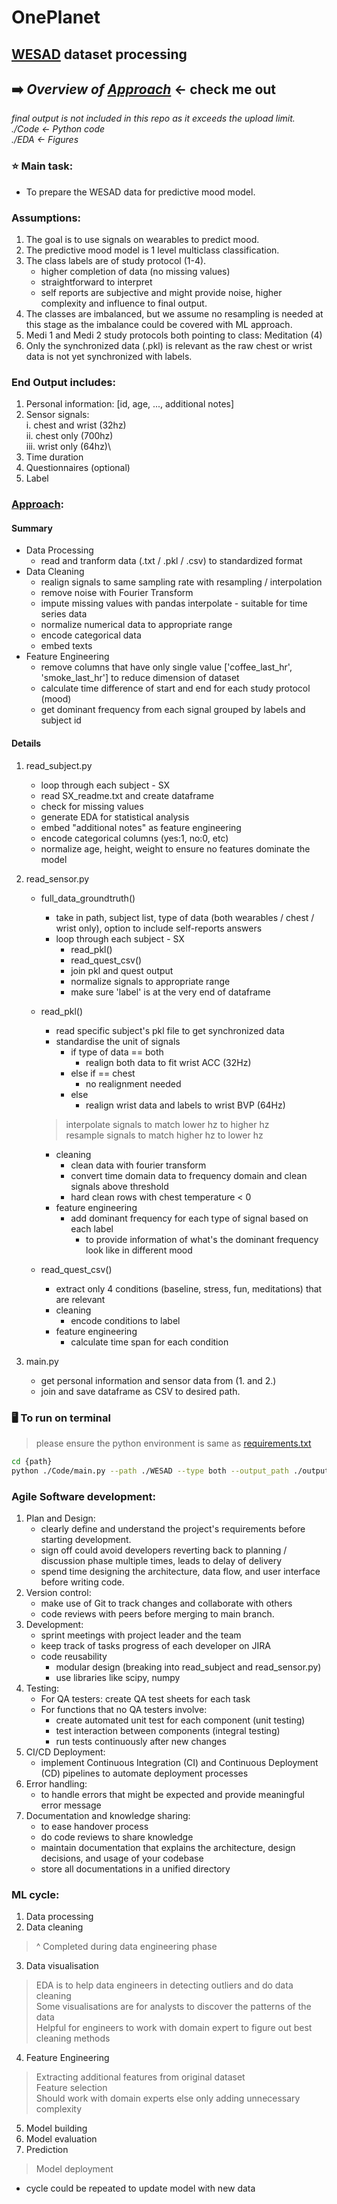 # OnePlanet

## [WESAD] dataset processing
## ➡️ *Overview of [Approach]* <- check me out

*final output is not included in this repo as it exceeds the upload limit.\
./Code <- Python code\
./EDA <- Figures*

### ⭐️ Main task: 
* To prepare the WESAD data for predictive mood model.

### Assumptions:
1. The goal is to use signals on wearables to predict mood. 
2. The predictive mood model is 1 level multiclass classification.
3. The class labels are of study protocol (1-4).
    - higher completion of data (no missing values)
    - straightforward to interpret
    - self reports are subjective and might provide noise, higher complexity and influence to final output.
4. The classes are imbalanced, but we assume no resampling is needed at this stage as the imbalance could be covered with ML approach. 
5. Medi 1 and Medi 2 study protocols both pointing to class: Meditation (4)
6. Only the synchronized data (.pkl) is relevant as the raw chest or wrist data is not yet synchronized with labels. 

### End Output includes:
1. Personal information: [id, age, ..., additional notes]
2. Sensor signals:\
    i. chest and wrist (32hz)\
    ii. chest only (700hz)\
    iii. wrist only (64hz)\
3. Time duration
4. Questionnaires (optional)
5. Label

### [Approach]: 

#### Summary
- Data Processing 
    - read and tranform data (.txt / .pkl / .csv) to standardized format
- Data Cleaning
    - realign signals to same sampling rate with resampling / interpolation
    - remove noise with Fourier Transform
    - impute missing values with pandas interpolate - suitable for time series data
    - normalize numerical data to appropriate range
    - encode categorical data
    - embed texts
- Feature Engineering
    - remove columns that have only single value ['coffee_last_hr', 'smoke_last_hr'] to reduce dimension of dataset
    - calculate time difference of start and end for each study protocol (mood)
    - get dominant frequency from each signal grouped by labels and subject id

#### Details
1. read_subject.py
    - loop through each subject - SX
    - read SX_readme.txt and create dataframe
    - check for missing values
    - generate EDA for statistical analysis
    - embed "additional notes" as feature engineering 
    - encode categorical columns (yes:1, no:0, etc)
    - normalize age, height, weight to ensure no features dominate the model

2. read_sensor.py
    - full_data_groundtruth()
        - take in path, subject list, type of data (both wearables / chest / wrist only), option to include self-reports answers
        - loop through each subject - SX
            - read_pkl()
            - read_quest_csv()
            - join pkl and quest output
            - normalize signals to appropriate range
            - make sure 'label' is at the very end of dataframe
    - read_pkl()
        - read specific subject's pkl file to get synchronized data
        - standardise the unit of signals
            - if type of data == both
                - realign both data to fit wrist ACC (32Hz)
            - else if == chest
                - no realignment needed
            - else 
                - realign wrist data and labels to wrist BVP (64Hz)

        > interpolate signals to match lower hz to higher hz\
        > resample signals to match higher hz to lower hz

        - cleaning
            - clean data with fourier transform
            - convert time domain data to frequency domain and clean signals above threshold
            - hard clean rows with chest temperature < 0
        - feature engineering
            - add dominant frequency for each type of signal based on each label
                - to provide information of what's the dominant frequency look like in different mood
    - read_quest_csv()
        - extract only 4 conditions (baseline, stress, fun, meditations) that are relevant
        - cleaning
            - encode conditions to label
        - feature engineering
            - calculate time span for each condition 

3. main.py
    - get personal information and sensor data from (1. and 2.)
    - join and save dataframe as CSV to desired path. 

### 🖥️ To run on terminal
> please ensure the python environment is same as [requirements.txt]
```sh
cd {path}
python ./Code/main.py --path ./WESAD --type both --output_path ./output/full_data.csv 
```

### Agile Software development:
1. Plan and Design:
    - clearly define and understand the project's requirements before starting development.
    - sign off could avoid developers reverting back to planning / discussion phase multiple times, leads to delay of delivery
    - spend time designing the architecture, data flow, and user interface before writing code.
2. Version control:
    - make use of Git to track changes and collaborate with others
    - code reviews with peers before merging to main branch.
3. Development:
    - sprint meetings with project leader and the team
    - keep track of tasks progress of each developer on JIRA
    - code reusability
        - modular design (breaking into read_subject and read_sensor.py)
        - use libraries like scipy, numpy
4. Testing:
    - For QA testers: create QA test sheets for each task
    - For functions that no QA testers involve:
        - create automated unit test for each component (unit testing)
        - test interaction between components (integral testing)
        - run tests continuously after new changes
5. CI/CD Deployment: 
    - implement Continuous Integration (CI) and Continuous Deployment (CD) pipelines to automate deployment processes
6. Error handling:
    - to handle errors that might be expected and provide meaningful error message
7. Documentation and knowledge sharing:
    - to ease handover process
    - do code reviews to share knowledge
    - maintain documentation that explains the architecture, design decisions, and usage of your codebase
    - store all documentations in a unified directory

### ML cycle:
1. Data processing
2. Data cleaning
> ^ Completed during data engineering phase
3. Data visualisation
> EDA is to help data engineers in detecting outliers and do data cleaning\
> Some visualisations are for analysts to discover the patterns of the data\
> Helpful for engineers to work with domain expert to figure out best cleaning methods
4. Feature Engineering
> Extracting additional features from original dataset\
> Feature selection\
> Should work with domain experts else only adding unnecessary complexity
5. Model building
6. Model evaluation
7. Prediction
> Model deployment

* cycle could be repeated to update model with new data

[requirements.txt]: https://github.com/Zhejing-Chin/OnePlanet/blob/vigee/requirements.txt
[WESAD]: https://ubicomp.eti.uni-siegen.de/home/datasets/icmi18/
[Approach]: https://docs.google.com/presentation/d/1sdrgBVOkoWKjqnoI1J7KppCdwYtVmJk8REmHo8p-tbQ/edit?usp=sharing
